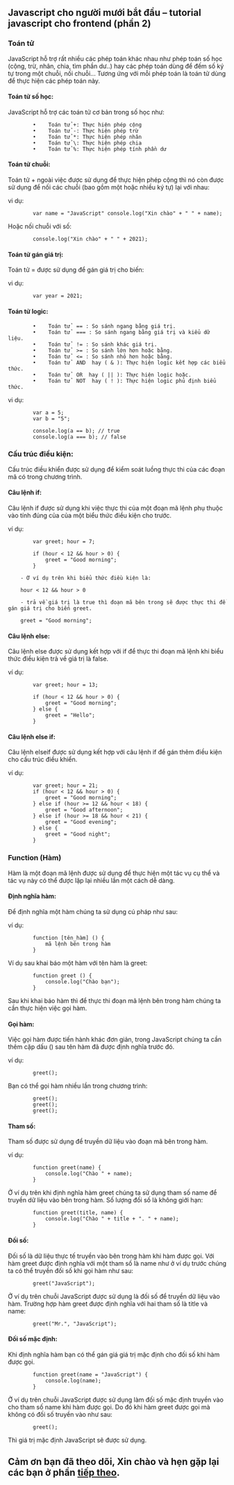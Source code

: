 ﻿## Javascript cho người mưới bắt đầu – tutorial javascript cho frontend (phần 2)

### Toán tử
JavaScript hỗ trợ rất nhiều các phép toán khác nhau như phép toán số học (cộng, trừ, nhân, chia, tìm phần dư..) hay các phép toán dùng để đếm số ký tự trong một chuỗi, nối chuỗi... Tương ứng với mỗi phép toán là toán tử dùng để thực hiện các phép toán này.

####    Toán tử số học:
JavaScript hỗ trợ các toán tử cơ bản trong số học như:

            •    Toán tử +: Thực hiện phép cộng
            •    Toán tử -: Thực hiện phép trừ
            •    Toán tử *: Thực hiện phép nhân
            •    Toán tử \: Thực hiện phép chia
            •    Toán tử %: Thực hiện phép tính phần dư

####    Toán tử chuỗi: 
Toán tử + ngoài việc được sử dụng để thực hiện phép cộng thì nó còn được sử dụng để nối các chuỗi
(bao gồm một hoặc nhiều ký tự) lại với nhau:

vi dụ:
```
        var name = "JavaScript" console.log("Xin chào" + " " + name);
```
Hoặc nối chuỗi với số:
```
        console.log("Xin chào" + " " + 2021);
```

####    Toán tử gán giá trị: 
Toán tử = được sử dụng để gán giá trị cho biến:

vi dụ:
```
        var year = 2021;
```

####    Toán tử logic: 
            •    Toán tử  == : So sánh ngang bằng giá trị.
            •    Toán tử  === : So sánh ngang bằng giá trị và kiểu dữ liệu.
            •    Toán tử  != : So sánh khác giá trị.
            •    Toán tử  >= : So sánh lớn hơn hoặc bằng.
            •    Toán tử  <= : So sánh nhỏ hơn hoặc bằng.
            •    Toán tử  AND  hay ( & ): Thực hiện logic kết hợp các biểu thức.
            •    Toán tử  OR  hay ( || ): Thực hiện logic hoặc.
            •    Toán tử  NOT  hay ( ! ): Thực hiện logic phủ định biểu thức.

vi dụ:
```
        var a = 5; 
        var b = "5"; 

        console.log(a == b); // true 
        console.log(a === b); // false
```

### Cấu trúc điều kiện:
Cấu trúc điều khiển được sử dụng để kiểm soát luồng thực thi của các đoạn mã có trong chương trình.

####    Câu lệnh if: 
Câu lệnh if được sử dụng khi việc thực thi của một đoạn mã lệnh phụ thuộc vào tính đúng của của một biểu thức điều kiện cho trước.

ví dụ:
```
        var greet; hour = 7;

        if (hour < 12 && hour > 0) { 
            greet = "Good morning"; 
        }
```

        - Ở ví dụ trên khi biểu thức điều kiện là:

        hour < 12 && hour > 0

        - trả về giá trị là true thì đoạn mã bên trong sẽ được thực thi để gán giá trị cho biến greet.

        greet = "Good morning";

#### Câu lệnh else:
Câu lệnh else được sử dụng kết hợp với if để thực thi đoạn mã lệnh khi biểu thức điều kiện trả về giá trị là false.

ví dụ:
```
        var greet; hour = 13; 

        if (hour < 12 && hour > 0) { 
            greet = "Good morning"; 
        } else { 
            greet = "Hello"; 
        }
```

####  Câu lệnh else if: 
Câu lệnh elseif được sử dụng kết hợp với câu lệnh if để gán thêm điều kiện cho cấu trúc điều khiển.

ví dụ:
```
        var greet; hour = 21; 
        if (hour < 12 && hour > 0) { 
            greet = "Good morning"; 
        } else if (hour >= 12 && hour < 18) { 
            greet = "Good afternoon"; 
        } else if (hour >= 18 && hour < 21) { 
            greet = "Good evening"; 
        } else { 
            greet = "Good night"; 
        }
```

### Function (Hàm)
Hàm là một đoạn mã lệnh được sử dụng để thực hiện một tác vụ cụ thể và tác vụ này có thể được lặp lại nhiều lần một cách dễ dàng.

#### Định nghĩa hàm: 
Để định nghĩa một hàm chúng ta sử dụng cú pháp như sau:

ví dụ: 

```
        function [tên_hàm] () {
            mã lệnh bên trong hàm 
        }
```

Ví dụ sau khai báo một hàm với tên hàm là greet:

```
        function greet () { 
            console.log("Chào bạn"); 
        }
```
Sau khi khai báo hàm thì để thực thi đoạn mã lệnh bên trong hàm chúng ta cần thực hiện việc gọi hàm.

#### Gọi hàm:
Việc gọi hàm được tiến hành khác đơn giản, trong JavaScript chúng ta cần thêm cặp dấu () sau tên hàm đã được định nghĩa trước đó.

ví dụ:

```
        greet();
```
Bạn có thể gọi hàm nhiều lần trong chương trình:
```
        greet();
        greet();
        greet();
```

####	Tham số: 
Tham số được sử dụng để truyền dữ liệu vào đoạn mã bên trong hàm.

ví dụ:

```
        function greet(name) { 
            console.log("Chào " + name); 
        }
```

Ở ví dụ trên khi định nghĩa hàm greet chúng ta sử dụng tham số name để truyền dữ liệu vào bên trong hàm.
Số lượng đối số là không giới hạn:

```
        function greet(title, name) { 
            console.log("Chào " + title + ". " + name); 
        }
```

#### Đối số:
Đối số là dữ liệu thực tế truyền vào bên trong hàm khi hàm được gọi. Với hàm greet được định nghĩa với một tham số là name như ở ví dụ trước chúng ta có thể truyền đối số khi gọi hàm như sau:

```
        greet("JavaScript");
```

Ở ví dụ trên chuỗi JavaScript được sử dụng là đối số để truyền dữ liệu vào hàm.
Trường hợp hàm greet được định nghĩa với hai tham số là title và name:

```
        greet("Mr.", "JavaScript");
```

####	Đối số mặc định:
Khi định nghĩa hàm bạn có thể gán giá giá trị mặc định cho đối số khi hàm được gọi.

```     
        function greet(name = "JavaScript") { 
            console.log(name); 
        }
```

Ở ví dụ trên chuỗi JavaScript được sử dụng làm đối số mặc định truyền vào cho tham số name khi hàm được gọi. Do đó khi hàm greet được gọi mà không có đối số truyền vào như sau:

```
        greet();
```
Thì giá trị mặc định JavaScript sẽ được sử dụng.

## Cảm ơn bạn đã theo dõi, Xin chào và hẹn gặp lại các bạn ở phần [tiếp theo](https://github.com/thanhdat19521/tutorial-javascript/blob/main/tutorial-javascript_part2.md).




